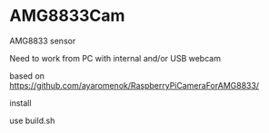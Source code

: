 # AMG8833Cam
AMG8833 sensor 

Need to work from PC with internal and/or USB webcam

based on https://github.com/ayaromenok/RaspberryPiCameraForAMG8833/

install

use build.sh
